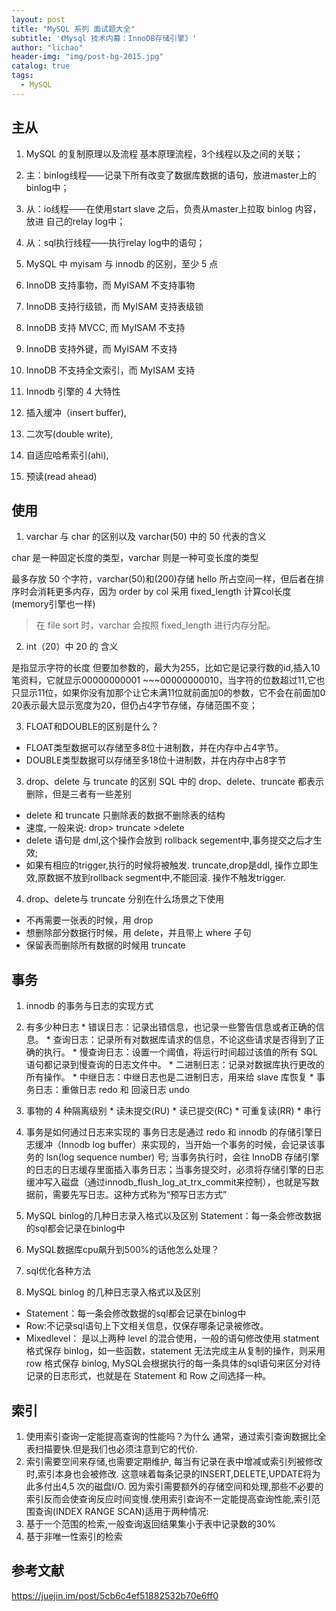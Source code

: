 ```yaml
---
layout: post
title: "MySQL 系列 面试题大全"
subtitle: '《Mysql 技术内幕：InnoDB存储引擎》'
author: "lichao"
header-img: "img/post-bg-2015.jpg"
catalog: true
tags:
  - MySQL
---
```


## 主从
1. MySQL 的复制原理以及流程
基本原理流程，3个线程以及之间的关联；
  1. 主：binlog线程——记录下所有改变了数据库数据的语句，放进master上的binlog中；
  2. 从：io线程——在使用start slave 之后，负责从master上拉取 binlog 内容，放进 自己的relay log中；
  3. 从：sql执行线程——执行relay log中的语句；

2. MySQL 中 myisam 与 innodb 的区别，至少 5 点
  1. InnoDB 支持事物，而 MyISAM 不支持事物
  2. InnoDB 支持行级锁，而 MyISAM 支持表级锁
  3. InnoDB 支持 MVCC, 而 MyISAM 不支持
  4. InnoDB 支持外键，而 MyISAM 不支持
  5. InnoDB 不支持全文索引，而 MyISAM 支持

3. Innodb 引擎的 4 大特性
  1. 插入缓冲（insert buffer),
  2. 二次写(double write),
  3. 自适应哈希索引(ahi),
  4. 预读(read ahead)


## 使用

1. varchar 与 char 的区别以及 varchar(50) 中的 50 代表的含义

char 是一种固定长度的类型，varchar 则是一种可变长度的类型

最多存放 50 个字符，varchar(50)和(200)存储 hello 所占空间一样，但后者在排序时会消耗更多内存，因为  order by col 采用 fixed_length 计算col长度(memory引擎也一样)

> 在 file sort 时，varchar 会按照 fixed_length 进行内存分配。

2. int（20）中 20 的 含义

是指显示字符的长度
但要加参数的，最大为255，比如它是记录行数的id,插入10笔资料，它就显示00000000001 ~~~00000000010，当字符的位数超过11,它也只显示11位，如果你没有加那个让它未满11位就前面加0的参数，它不会在前面加0
20表示最大显示宽度为20，但仍占4字节存储，存储范围不变；

3. FLOAT和DOUBLE的区别是什么？
  * FLOAT类型数据可以存储至多8位十进制数，并在内存中占4字节。
  * DOUBLE类型数据可以存储至多18位十进制数，并在内存中占8字节

3. drop、delete 与 truncate 的区别
SQL 中的 drop、delete、truncate 都表示删除，但是三者有一些差别
  * delete 和 truncate 只删除表的数据不删除表的结构 
  * 速度, 一般来说: drop> truncate >delete 
  * delete 语句是 dml,这个操作会放到 rollback segement中,事务提交之后才生效;
  * 如果有相应的trigger,执行的时候将被触发. truncate,drop是ddl, 操作立即生效,原数据不放到rollback segment中,不能回滚. 操作不触发trigger.

4. drop、delete与 truncate 分别在什么场景之下使用
  * 不再需要一张表的时候，用 drop
  * 想删除部分数据行时候，用 delete，并且带上 where 子句
  * 保留表而删除所有数据的时候用 truncate


## 事务
1. innodb 的事务与日志的实现方式
  1. 有多少种日志
    * 错误日志：记录出错信息，也记录一些警告信息或者正确的信息。
    * 查询日志：记录所有对数据库请求的信息，不论这些请求是否得到了正确的执行。
    * 慢查询日志：设置一个阈值，将运行时间超过该值的所有 SQL 语句都记录到慢查询的日志文件中。
    * 二进制日志：记录对数据库执行更改的所有操作。
    * 中继日志：中继日志也是二进制日志，用来给 slave 库恢复
    * 事务日志：重做日志 redo 和 回滚日志 undo
  2. 事物的 4 种隔离级别
    * 读未提交(RU)
    * 读已提交(RC)
    * 可重复读(RR)
    * 串行
  3. 事务是如何通过日志来实现的
  事务日志是通过 redo 和 innodb 的存储引擎日志缓冲（Innodb log buffer）来实现的，当开始一个事务的时候，会记录该事务的 lsn(log sequence number) 号; 当事务执行时，会往 InnoDB 存储引擎的日志的日志缓存里面插入事务日志；当事务提交时，必须将存储引擎的日志缓冲写入磁盘（通过innodb_flush_log_at_trx_commit来控制），也就是写数据前，需要先写日志。这种方式称为“预写日志方式”
  4. MySQL binlog的几种日志录入格式以及区别
  Statement：每一条会修改数据的sql都会记录在binlog中


2. MySQL数据库cpu飙升到500%的话他怎么处理？

3. sql优化各种方法

4. MySQL binlog 的几种日志录入格式以及区别
* Statement：每一条会修改数据的sql都会记录在binlog中
* Row:不记录sql语句上下文相关信息，仅保存哪条记录被修改。
* Mixedlevel： 是以上两种 level 的混合使用，一般的语句修改使用 statment 格式保存 binlog，如一些函数，statement 无法完成主从复制的操作，则采用 row 格式保存 binlog, MySQL会根据执行的每一条具体的sql语句来区分对待记录的日志形式，也就是在 Statement 和 Row 之间选择一种。


## 索引
1. 使用索引查询一定能提高查询的性能吗？为什么
通常，通过索引查询数据比全表扫描要快.但是我们也必须注意到它的代价.
  1. 索引需要空间来存储,也需要定期维护, 每当有记录在表中增减或索引列被修改时,索引本身也会被修改. 这意味着每条记录的INSERT,DELETE,UPDATE将为此多付出4,5 次的磁盘I/O. 因为索引需要额外的存储空间和处理,那些不必要的索引反而会使查询反应时间变慢.使用索引查询不一定能提高查询性能,索引范围查询(INDEX RANGE SCAN)适用于两种情况:
  2. 基于一个范围的检索,一般查询返回结果集小于表中记录数的30%
  3. 基于非唯一性索引的检索


## 参考文献
https://juejin.im/post/5cb6c4ef51882532b70e6ff0